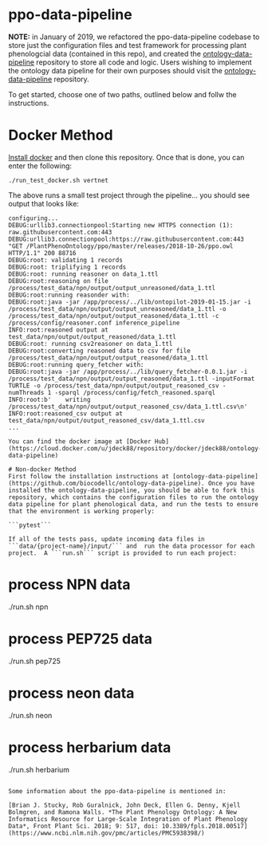 # ppo-data-pipeline

**NOTE:** in January of 2019, we refactored the ppo-data-pipeline codebase to store just the configuration files and test framework for processing plant phenologcial data (contained in this repo), and created the [ontology-data-pipeline](https://github.com/biocodellc/ontology-data-pipeline) repository to store all code and logic.  Users wishing to implement the ontology data pipeline for their own purposes should visit the [ontology-data-pipeline](https://github.com/biocodellc/ontology-data-pipeline) repository. 

To get started, choose one of two paths, outlined below and follw the instructions.  

# Docker Method
[Install docker](https://docs.docker.com/install/) and then clone this repository.  Once that is done, you can enter the following:
```
./run_test_docker.sh vertnet
```

The above runs a small test project through the pipeline... you should see output that looks like:

```
configuring...
DEBUG:urllib3.connectionpool:Starting new HTTPS connection (1): raw.githubusercontent.com:443
DEBUG:urllib3.connectionpool:https://raw.githubusercontent.com:443 "GET /PlantPhenoOntology/ppo/master/releases/2018-10-26/ppo.owl HTTP/1.1" 200 88716
DEBUG:root:	validating 1 records
DEBUG:root:	triplifying 1 records
DEBUG:root:	running reasoner on data_1.ttl
DEBUG:root:reasoning on file /process/test_data/npn/output/output_unreasoned/data_1.ttl
DEBUG:root:running reasonder with:
DEBUG:root:java -jar /app/process/../lib/ontopilot-2019-01-15.jar -i /process/test_data/npn/output/output_unreasoned/data_1.ttl -o /process/test_data/npn/output/output_reasoned/data_1.ttl -c /process/config/reasoner.conf inference_pipeline
INFO:root:reasoned output at test_data/npn/output/output_reasoned/data_1.ttl
DEBUG:root:	running csv2reasoner on data_1.ttl
DEBUG:root:converting reasoned data to csv for file /process/test_data/npn/output/output_reasoned/data_1.ttl
DEBUG:root:running query_fetcher with:
DEBUG:root:java -jar /app/process/../lib/query_fetcher-0.0.1.jar -i /process/test_data/npn/output/output_reasoned/data_1.ttl -inputFormat TURTLE -o /process/test_data/npn/output/output_reasoned_csv -numThreads 1 -sparql /process/config/fetch_reasoned.sparql
INFO:root:b'    writing /process/test_data/npn/output/output_reasoned_csv/data_1.ttl.csv\n'
INFO:root:reasoned_csv output at test_data/npn/output/output_reasoned_csv/data_1.ttl.csv
...

You can find the docker image at [Docker Hub](https://cloud.docker.com/u/jdeck88/repository/docker/jdeck88/ontology-data-pipeline)

# Non-docker Method
First follow the installation instructions at [ontology-data-pipeline](https://github.com/biocodellc/ontology-data-pipeline). Once you have installed the ontology-data-pipeline, you should be able to fork this repository, which contains the configuration files to run the ontology data pipeline for plant phenological data, and run the tests to ensure that the environment is working properly:

```pytest``` 

If all of the tests pass, update incoming data files in ```data/{project-name}/input/``` and  run the data processor for each project.  A ```run.sh``` script is provided to run each project:

```
# process NPN data
./run.sh npn 
# process PEP725 data
./run.sh pep725 
# process neon data
./run.sh neon
# process herbarium data
./run.sh herbarium
```

Some information about the ppo-data-pipeline is mentioned in:

[Brian J. Stucky, Rob Guralnick, John Deck, Ellen G. Denny, Kjell Bolmgren, and Ramona Walls. *The Plant Phenology Ontology: A New Informatics Resource for Large-Scale Integration of Plant Phenology Data*, Front Plant Sci. 2018; 9: 517, doi: 10.3389/fpls.2018.00517](https://www.ncbi.nlm.nih.gov/pmc/articles/PMC5938398/)
